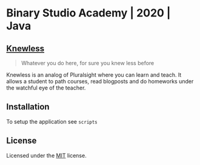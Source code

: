 # Binary Studio Academy | 2020 | Java

## [Knewless](http://knewless.tk/)

> Whatever you do here, for sure you knew less before

Knewless is an analog of Pluralsight where you can learn and teach. It allows a student to path courses, read blogposts and do homeworks under the watchful eye of the teacher.

## Installation

To setup the application see `scripts`

## License

Licensed under the [MIT](LICENSE.txt) license.
